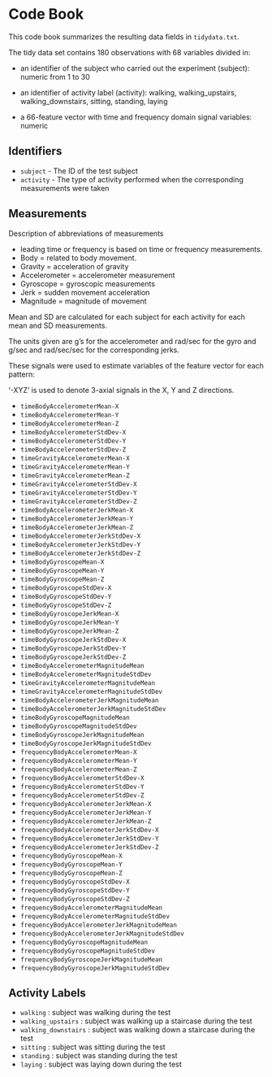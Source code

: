 # Code Book

This code book summarizes the resulting data fields in `tidydata.txt`.

The tidy data set contains 180 observations with 68 variables divided in:

* an identifier of the subject who carried out the experiment (subject): numeric from 1 to 30

* an identifier of activity label (activity): walking, walking_upstairs, walking_downstairs, sitting, standing, laying

* a 66-feature vector with time and frequency domain signal variables: numeric

## Identifiers

* `subject` - The ID of the test subject
* `activity` - The type of activity performed when the corresponding measurements were taken

## Measurements

Description of abbreviations of measurements

* leading time or frequency is based on time or frequency measurements.
* Body = related to body movement.
* Gravity = acceleration of gravity
* Accelerometer = accelerometer measurement
* Gyroscope = gyroscopic measurements
* Jerk = sudden movement acceleration
* Magnitude = magnitude of movement

Mean and SD are calculated for each subject for each activity for each mean and SD measurements.

The units given are g’s for the accelerometer and rad/sec for the gyro and g/sec and rad/sec/sec for the corresponding jerks.

These signals were used to estimate variables of the feature vector for each pattern:

‘-XYZ’ is used to denote 3-axial signals in the X, Y and Z directions. 

* `timeBodyAccelerometerMean-X`
* `timeBodyAccelerometerMean-Y`
* `timeBodyAccelerometerMean-Z`
* `timeBodyAccelerometerStdDev-X`
* `timeBodyAccelerometerStdDev-Y`
* `timeBodyAccelerometerStdDev-Z`
* `timeGravityAccelerometerMean-X`
* `timeGravityAccelerometerMean-Y`
* `timeGravityAccelerometerMean-Z`
* `timeGravityAccelerometerStdDev-X`
* `timeGravityAccelerometerStdDev-Y`
* `timeGravityAccelerometerStdDev-Z`
* `timeBodyAccelerometerJerkMean-X`
* `timeBodyAccelerometerJerkMean-Y`
* `timeBodyAccelerometerJerkMean-Z`
* `timeBodyAccelerometerJerkStdDev-X`
* `timeBodyAccelerometerJerkStdDev-Y`
* `timeBodyAccelerometerJerkStdDev-Z`
* `timeBodyGyroscopeMean-X`
* `timeBodyGyroscopeMean-Y`
* `timeBodyGyroscopeMean-Z`
* `timeBodyGyroscopeStdDev-X`
* `timeBodyGyroscopeStdDev-Y`
* `timeBodyGyroscopeStdDev-Z`
* `timeBodyGyroscopeJerkMean-X`
* `timeBodyGyroscopeJerkMean-Y`
* `timeBodyGyroscopeJerkMean-Z`
* `timeBodyGyroscopeJerkStdDev-X`
* `timeBodyGyroscopeJerkStdDev-Y`
* `timeBodyGyroscopeJerkStdDev-Z`
* `timeBodyAccelerometerMagnitudeMean`
* `timeBodyAccelerometerMagnitudeStdDev`
* `timeGravityAccelerometerMagnitudeMean`
* `timeGravityAccelerometerMagnitudeStdDev`
* `timeBodyAccelerometerJerkMagnitudeMean`
* `timeBodyAccelerometerJerkMagnitudeStdDev`
* `timeBodyGyroscopeMagnitudeMean`
* `timeBodyGyroscopeMagnitudeStdDev`
* `timeBodyGyroscopeJerkMagnitudeMean`
* `timeBodyGyroscopeJerkMagnitudeStdDev`
* `frequencyBodyAccelerometerMean-X`
* `frequencyBodyAccelerometerMean-Y`
* `frequencyBodyAccelerometerMean-Z`
* `frequencyBodyAccelerometerStdDev-X`
* `frequencyBodyAccelerometerStdDev-Y`
* `frequencyBodyAccelerometerStdDev-Z`
* `frequencyBodyAccelerometerJerkMean-X`
* `frequencyBodyAccelerometerJerkMean-Y`
* `frequencyBodyAccelerometerJerkMean-Z`
* `frequencyBodyAccelerometerJerkStdDev-X`
* `frequencyBodyAccelerometerJerkStdDev-Y`
* `frequencyBodyAccelerometerJerkStdDev-Z`
* `frequencyBodyGyroscopeMean-X`
* `frequencyBodyGyroscopeMean-Y`
* `frequencyBodyGyroscopeMean-Z`
* `frequencyBodyGyroscopeStdDev-X`
* `frequencyBodyGyroscopeStdDev-Y`
* `frequencyBodyGyroscopeStdDev-Z`
* `frequencyBodyAccelerometerMagnitudeMean`
* `frequencyBodyAccelerometerMagnitudeStdDev`
* `frequencyBodyAccelerometerJerkMagnitudeMean`
* `frequencyBodyAccelerometerJerkMagnitudeStdDev`
* `frequencyBodyGyroscopeMagnitudeMean`
* `frequencyBodyGyroscopeMagnitudeStdDev`
* `frequencyBodyGyroscopeJerkMagnitudeMean`
* `frequencyBodyGyroscopeJerkMagnitudeStdDev`






## Activity Labels

* `walking` : subject was walking during the test
* `walking_upstairs` : subject was walking up a staircase during the test
* `walking_downstairs` : subject was walking down a staircase during the test
* `sitting` : subject was sitting during the test
* `standing` : subject was standing during the test
* `laying` : subject was laying down during the test
